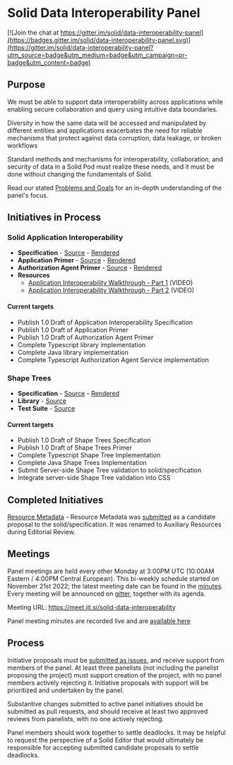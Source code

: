 # Solid Data Interoperability Panel

[![Join the chat at https://gitter.im/solid/data-interoperability-panel](https://badges.gitter.im/solid/data-interoperability-panel.svg)](https://gitter.im/solid/data-interoperability-panel?utm_source=badge&utm_medium=badge&utm_campaign=pr-badge&utm_content=badge)

## Purpose

We must be able to support data interoperability across applications while enabling secure collaboration and query using intuitive data boundaries.

Diversity in how the same data will be accessed and manipulated by different entities and applications exacerbates the need for reliable mechanisms that protect against data corruption, data leakage, or broken workflows

Standard methods and mechanisms for interoperability, collaboration, and security of data in a Solid Pod must realize these needs, and it must be done without changing the fundamentals of Solid.

Read our stated [Problems and Goals](problems-and-goals.md) for an in-depth understanding of the panel's focus.

## Initiatives in Process

### Solid Application Interoperability

* **Specification** - [Source](https://github.com/solid/data-interoperability-panel/tree/master/proposals/specification) - [Rendered](https://solid.github.io/data-interoperability-panel/specification/)
* **Application Primer** - [Source](https://github.com/solid/data-interoperability-panel/tree/master/proposals/primer/application.bs) - [Rendered](https://solid.github.io/data-interoperability-panel/primer/application.html)
* **Authorization Agent Primer** - [Source](https://github.com/solid/data-interoperability-panel/tree/master/proposals/primer/authorization-agent.bs) - [Rendered](https://solid.github.io/data-interoperability-panel/primer/authorization-agent.html)
* **Resources**
  * [Application Interoperability Walkthrough - Part 1](https://solid-interop-public.s3.amazonaws.com/application-interoperability-walkthrough-part-1.mp4) (VIDEO)
  * [Application Interoperability Walkthrough - Part 2](https://solid-interop-public.s3.amazonaws.com/application-interoperability-walkthrough-part-2.mp4) (VIDEO)

#### Current targets
- Publish 1.0 Draft of Application Interoperability Specification
- Publish 1.0 Draft of Application Primer
- Publish 1.0 Draft of Authorization Agent Primer
- Complete Typescript library implementation
- Complete Java library implementation
- Complete Typescript Authorization Agent Service implementation

### Shape Trees

* **Specification** - [Source](https://github.com/shapetrees/specification) - [Rendered](https://shapetrees.org/TR/specification/index.html)
* **Library** - [Source](https://github.com/shapetrees/shapetree.js)
* **Test Suite** - [Source](https://github.com/shapetrees/test-suite)

#### Current targets
- Publish 1.0 Draft of Shape Trees Specification
- Publish 1.0 Draft of Shape Trees Primer
- Complete Typescript Shape Tree Implementation
- Complete Java Shape Trees Implementation
- Submit Server-side Shape Tree validation to solid/specification
- Integrate server-side Shape Tree validation into CSS

## Completed Initiatives

[Resource Metadata](https://github.com/solid/data-interoperability-panel/tree/master/archive/resource-metadata) - Resource Metadata was [submitted](solid/specification#156) as a candidate proposal to the solid/specification. It was renamed to Auxiliary Resources during Editorial Review.

## Meetings

Panel meetings are held every other Monday at 3:00PM UTC (10:00AM Eastern / 4:00PM Central European). This bi-weekly schedule started on November 21st 2022; the latest meeting date can be found in the [minutes](https://github.com/solid/data-interoperability-panel/blob/master/meetings/). Every meeting will be announced on [gitter](https://gitter.im/solid/data-interoperability-panel), together with its agenda.

Meeting URL: https://meet.jit.si/solid-data-interoperability

Panel meeting minutes are recorded live and are [available here](https://github.com/solid/data-interoperability-panel/blob/master/meetings/)

## Process

Initiative proposals must be [submitted as issues](https://github.com/solid/data-interoperability-panel/issues/new), and receive support from members of the panel. At least three panelists (not including the panelist proposing the project) must support creation of the project, with no panel members actively rejecting it. Initiative proposals with support will be prioritized and undertaken by the panel.

Substantive changes submitted to active panel initiatives should be submitted as pull requests, and should receive at least two approved reviews from panelists, with no one actively rejecting.

Panel members should work together to settle deadlocks. It may be helpful to request the perspective of a Solid Editor that would ultimately be responsible for accepting submitted candidate proposals to settle deadlocks.
